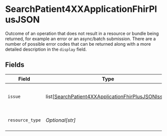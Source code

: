# SearchPatient4XXApplicationFhirPlusJSON

Outcome of an operation that does not result in a resource or bundle being returned, for example an error or an async/batch submission.
There are a number of possible error codes that can be returned along with a more detailed description in the `display` field.



## Fields

| Field                                                                                                                         | Type                                                                                                                          | Required                                                                                                                      | Description                                                                                                                   |
| ----------------------------------------------------------------------------------------------------------------------------- | ----------------------------------------------------------------------------------------------------------------------------- | ----------------------------------------------------------------------------------------------------------------------------- | ----------------------------------------------------------------------------------------------------------------------------- |
| `issue`                                                                                                                       | list[[SearchPatient4XXApplicationFhirPlusJSONIssue](../../models/operations/searchpatient4xxapplicationfhirplusjsonissue.md)] | :heavy_minus_sign:                                                                                                            | List of issues that have occurred.                                                                                            |
| `resource_type`                                                                                                               | *Optional[str]*                                                                                                               | :heavy_minus_sign:                                                                                                            | FHIR Resource Type.                                                                                                           |